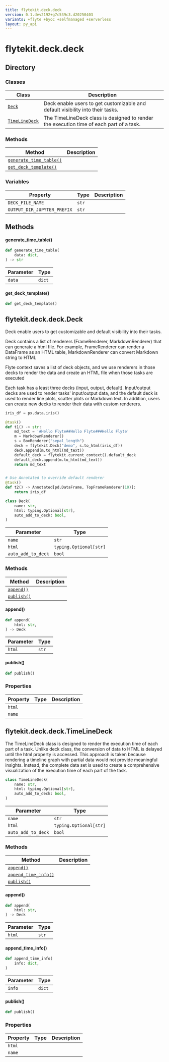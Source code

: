 ```yaml
---
title: flytekit.deck.deck
version: 0.1.dev2192+g7c539c3.d20250403
variants: +flyte +byoc +selfmanaged +serverless
layout: py_api
---
```


# flytekit.deck.deck

## Directory

### Classes

| Class | Description |
|-|-|
| [`Deck`](.././flytekit.deck.deck#flytekitdeckdeckdeck) | Deck enable users to get customizable and default visibility into their tasks. |
| [`TimeLineDeck`](.././flytekit.deck.deck#flytekitdeckdecktimelinedeck) | The TimeLineDeck class is designed to render the execution time of each part of a task. |

### Methods

| Method | Description |
|-|-|
| [`generate_time_table()`](#generate_time_table) |  |
| [`get_deck_template()`](#get_deck_template) |  |


### Variables

| Property | Type | Description |
|-|-|-|
| `DECK_FILE_NAME` | `str` |  |
| `OUTPUT_DIR_JUPYTER_PREFIX` | `str` |  |

## Methods

#### generate_time_table()

```python
def generate_time_table(
    data: dict,
) -> str
```
| Parameter | Type |
|-|-|
| `data` | `dict` |

#### get_deck_template()

```python
def get_deck_template()
```
## flytekit.deck.deck.Deck

Deck enable users to get customizable and default visibility into their tasks.

Deck contains a list of renderers (FrameRenderer, MarkdownRenderer) that can
generate a html file. For example, FrameRenderer can render a DataFrame as an HTML table,
MarkdownRenderer can convert Markdown string to HTML

Flyte context saves a list of deck objects, and we use renderers in those decks to render
the data and create an HTML file when those tasks are executed

Each task has a least three decks (input, output, default). Input/output decks are
used to render tasks' input/output data, and the default deck is used to render line plots,
scatter plots or Markdown text. In addition, users can create new decks to render
their data with custom renderers.

```python
iris_df = px.data.iris()

@task()
def t1() -> str:
    md_text = '#Hello Flyte##Hello Flyte###Hello Flyte'
    m = MarkdownRenderer()
    s = BoxRenderer("sepal_length")
    deck = flytekit.Deck("demo", s.to_html(iris_df))
    deck.append(m.to_html(md_text))
    default_deck = flytekit.current_context().default_deck
    default_deck.append(m.to_html(md_text))
    return md_text


# Use Annotated to override default renderer
@task()
def t2() -> Annotated[pd.DataFrame, TopFrameRenderer(10)]:
    return iris_df
```


```python
class Deck(
    name: str,
    html: typing.Optional[str],
    auto_add_to_deck: bool,
)
```
| Parameter | Type |
|-|-|
| `name` | `str` |
| `html` | `typing.Optional[str]` |
| `auto_add_to_deck` | `bool` |

### Methods

| Method | Description |
|-|-|
| [`append()`](#append) |  |
| [`publish()`](#publish) |  |


#### append()

```python
def append(
    html: str,
) -> Deck
```
| Parameter | Type |
|-|-|
| `html` | `str` |

#### publish()

```python
def publish()
```
### Properties

| Property | Type | Description |
|-|-|-|
| `html` |  |  |
| `name` |  |  |

## flytekit.deck.deck.TimeLineDeck

The TimeLineDeck class is designed to render the execution time of each part of a task.
Unlike deck class, the conversion of data to HTML is delayed until the html property is accessed.
This approach is taken because rendering a timeline graph with partial data would not provide meaningful insights.
Instead, the complete data set is used to create a comprehensive visualization of the execution time of each part of the task.


```python
class TimeLineDeck(
    name: str,
    html: typing.Optional[str],
    auto_add_to_deck: bool,
)
```
| Parameter | Type |
|-|-|
| `name` | `str` |
| `html` | `typing.Optional[str]` |
| `auto_add_to_deck` | `bool` |

### Methods

| Method | Description |
|-|-|
| [`append()`](#append) |  |
| [`append_time_info()`](#append_time_info) |  |
| [`publish()`](#publish) |  |


#### append()

```python
def append(
    html: str,
) -> Deck
```
| Parameter | Type |
|-|-|
| `html` | `str` |

#### append_time_info()

```python
def append_time_info(
    info: dict,
)
```
| Parameter | Type |
|-|-|
| `info` | `dict` |

#### publish()

```python
def publish()
```
### Properties

| Property | Type | Description |
|-|-|-|
| `html` |  |  |
| `name` |  |  |

